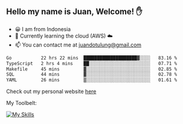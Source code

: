 ## Hello my name is Juan, Welcome! ✋

- 😀 I am from Indonesia
- 📖 Currently learning the cloud (AWS) ☁️
- 📫 You can contact me at juandotulung@gmail.com

<!--START_SECTION:waka-->

```txt
Go           22 hrs 22 mins  ████████████████████▓░░░░   83.16 %
TypeScript   2 hrs 4 mins    ██░░░░░░░░░░░░░░░░░░░░░░░   07.71 %
Makefile     45 mins         ▓░░░░░░░░░░░░░░░░░░░░░░░░   02.85 %
SQL          44 mins         ▓░░░░░░░░░░░░░░░░░░░░░░░░   02.78 %
YAML         26 mins         ▒░░░░░░░░░░░░░░░░░░░░░░░░   01.61 %
```

<!--END_SECTION:waka-->

Check out my personal website [here](https://juanchristian.com)

My Toolbelt:

[![My Skills](https://skillicons.dev/icons?i=go,js,ts,nodejs,express,react,nextjs,vue,tailwind,vite,html,css,python,php,aws,bash,linux,postgres,mysql,redis,kafka,docker,vercel,netlify,vscode,figma)](https://skillicons.dev)

